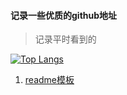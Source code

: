 #### 记录一些优质的github地址

> 记录平时看到的

[![Top Langs](https://github-readme-stats.vercel.app/api/top-langs/?username=fxwing&layout=compact)](https://github.com/fxwing)

1. [readme模板](https://github.com/abhisheknaiidu/awesome-github-profile-readme#code-mode-)
